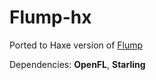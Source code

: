 # Flump-hx

Ported to Haxe version of [Flump](https://github.com/tconkling/flump)

Dependencies: **OpenFL**, **Starling**
